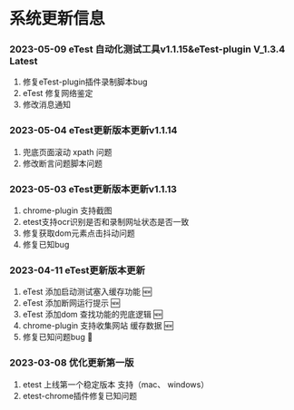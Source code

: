 # 系统更新信息

### 2023-05-09 eTest 自动化测试工具v1.1.15&eTest-plugin V_1.3.4 Latest
1. 修复eTest-plugin插件录制脚本bug
2. eTest 修复网络鉴定
3. 修改消息通知

### 2023-05-04  eTest更新版本更新v1.1.14
1. 兜底页面滚动 xpath 问题
2. 修改断言问题脚本问题

### 2023-05-03 eTest更新版本更新v1.1.13
1. chrome-plugin 支持截图
2. etest支持ocr识别是否和录制网址状态是否一致
3. 修复获取dom元素点击抖动问题
4. 修复已知bug

### 2023-04-11 eTest更新版本更新
1. eTest 添加启动测试塞入缓存功能 🆕
2. eTest 添加断网运行提示 🆕
3. eTest 添加dom 查找功能的兜底逻辑 🆕
4. chrome-plugin 支持收集网站 缓存数据 🆕
5. 修复已知问题bug 🐛

### 2023-03-08 优化更新第一版

1. etest 上线第一个稳定版本 支持（mac、 windows）
2. etest-chrome插件修复已知问题
